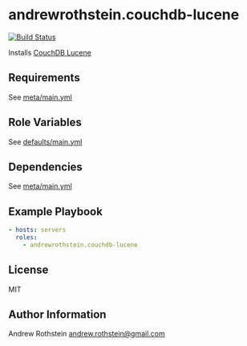 andrewrothstein.couchdb-lucene
===========================
[![Build Status](https://travis-ci.org/andrewrothstein/ansible-couchdb-lucene.svg?branch=master)](https://travis-ci.org/andrewrothstein/ansible-couchdb-lucene)

Installs [CouchDB Lucene](https://github.com/rnewson/couchdb-lucene)

Requirements
------------

See [meta/main.yml](meta/main.yml)

Role Variables
--------------

See [defaults/main.yml](defaults/main.yml)

Dependencies
------------

See [meta/main.yml](meta/main.yml)

Example Playbook
----------------

```yml
- hosts: servers
  roles:
    - andrewrothstein.couchdb-lucene
```

License
-------

MIT

Author Information
------------------

Andrew Rothstein <andrew.rothstein@gmail.com>
